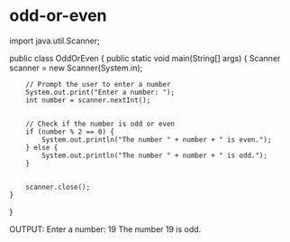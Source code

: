 # odd-or-even
import java.util.Scanner;


public class OddOrEven {
    public static void main(String[] args) {
        Scanner scanner = new Scanner(System.in);


        // Prompt the user to enter a number
        System.out.print("Enter a number: ");
        int number = scanner.nextInt();


        // Check if the number is odd or even
        if (number % 2 == 0) {
            System.out.println("The number " + number + " is even.");
        } else {
            System.out.println("The number " + number + " is odd.");
        }


        scanner.close();
    }
}


OUTPUT:
Enter a number: 19
The number 19 is odd.

